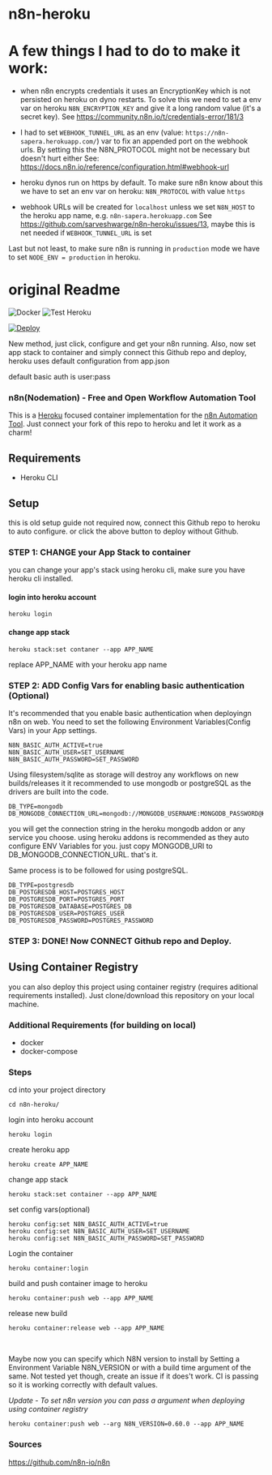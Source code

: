 # n8n-heroku

# A few things I had to do to make it work:

- when n8n encrypts credentials it uses an EncryptionKey which is not persisted on heroku on dyno restarts. To solve
this we need to set a env var on heroku `N8N_ENCRYPTION_KEY` and give it a long random value (it's a secret key).
See https://community.n8n.io/t/credentials-error/181/3

- I had to set `WEBHOOK_TUNNEL_URL` as an env (value: `https://n8n-sapera.herokuapp.com/`) var to fix
 an appended port on the webhook urls. By setting this the N8N_PROTOCOL might not be necessary but doesn't hurt either
See: https://docs.n8n.io/reference/configuration.html#webhook-url

- heroku dynos run on https by default. To make sure n8n know about this we have to set an env var on heroku:
`N8N_PROTOCOL` with value `https`

- webhook URLs will be created for `localhost` unless we set `N8N_HOST` to the heroku app name, e.g. `n8n-sapera.herokuapp.com`
See https://github.com/sarveshwarge/n8n-heroku/issues/13, maybe this is net needed if `WEBHOOK_TUNNEL_URL` is set

Last but not least, to make sure n8n is running in `production` mode we have to set `NODE_ENV = production` in heroku.

# original Readme

![Docker](https://github.com/sarveshwarge/n8n-heroku/workflows/Docker/badge.svg) ![Test Heroku](https://github.com/sarveshwarge/n8n-heroku/workflows/Test%20Heroku/badge.svg)

[![Deploy](https://www.herokucdn.com/deploy/button.svg)](https://heroku.com/deploy?template=https://github.com/sarveshwarge/n8n-heroku)

New method, just click, configure and get your n8n running.
Also, now set app stack to container and simply connect this Github repo and deploy, heroku uses default configuration from app.json

default basic auth is user:pass

### n8n(Nodemation) - Free and Open Workflow Automation Tool

This is a [Heroku](https://heroku.com/) focused container implementation for the [n8n Automation Tool](https://n8n.io/). Just connect your fork of this repo to heroku and let it work as a charm!

## Requirements
* Heroku CLI

## Setup

this is old setup guide not required now, connect this Github repo to heroku to auto configure. or click the above button to deploy without Github.

### STEP 1: CHANGE your App Stack to container
you can change your app's stack using heroku cli, make sure you have heroku cli installed.

#### login into heroku account
    heroku login

#### change app stack
    heroku stack:set contaner --app APP_NAME
replace APP_NAME with your heroku app name

### STEP 2: ADD Config Vars for enabling basic authentication (Optional)
It's recommended that you enable basic authentication when deployingn n8n on web. You need to set the following Environment Variables(Config Vars) in your App settings.

    N8N_BASIC_AUTH_ACTIVE=true
    N8N_BASIC_AUTH_USER=SET_USERNAME
    N8N_BASIC_AUTH_PASSWORD=SET_PASSWORD

Using filesystem/sqlite as storage will destroy any workflows on new builds/releases it it recommended to use mongodb or postgreSQL as the drivers are built into the code.

    DB_TYPE=mongodb
    DB_MONGODB_CONNECTION_URL=mongodb://MONGODB_USERNAME:MONGODB_PASSWORD@HOST:PORT/MONGODB_DATABASE

you will get the connection string in the heroku mongodb addon or any service you choose. using heroku addons is recommended as they auto configure ENV Variables for you. just copy MONGODB_URI to DB_MONGODB_CONNECTION_URL. that's it.

Same process is to be followed for using postgreSQL.

    DB_TYPE=postgresdb
    DB_POSTGRESDB_HOST=POSTGRES_HOST
    DB_POSTGRESDB_PORT=POSTGRES_PORT
    DB_POSTGRESDB_DATABASE=POSTGRES_DB
    DB_POSTGRESDB_USER=POSTGRES_USER
    DB_POSTGRESDB_PASSWORD=POSTGRES_PASSWORD


### STEP 3: DONE! Now CONNECT Github repo and Deploy.

## Using Container Registry

you can also deploy this project using container registry (requires aditional requirements installed). Just clone/download this repository on your local machine.

### Additional Requirements (for building on local)
* docker
* docker-compose

### Steps
cd into your project directory

    cd n8n-heroku/

login into heroku account

    heroku login

create heroku app

    heroku create APP_NAME

change app stack

    heroku stack:set container --app APP_NAME

set config vars(optional)

    heroku config:set N8N_BASIC_AUTH_ACTIVE=true
    heroku config:set N8N_BASIC_AUTH_USER=SET_USERNAME
    heroku config:set N8N_BASIC_AUTH_PASSWORD=SET_PASSWORD

Login the container

    heroku container:login

build and push container image to heroku

    heroku container:push web --app APP_NAME

release new build

    heroku container:release web --app APP_NAME

<br />

Maybe now you can specify which N8N version to install by Setting a Environment Variable N8N_VERSION or with a build time argument of the same. Not tested yet though, create an issue if it does't work. CI is passing so it is working correctly with default values.

_Update - To set n8n version you can pass a argument when deploying using container registry_

    heroku container:push web --arg N8N_VERSION=0.60.0 --app APP_NAME

### Sources

https://github.com/n8n-io/n8n
